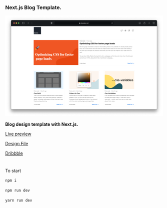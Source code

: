 ### Next.js Blog Template.

![picture](public/cover/dasdas-blog-cover.png)

**Blog design template with Next.js.**

[Live preview](https://nextjs-blog-template-gamma.vercel.app/)

[Design File](https://www.figma.com/community/file/914453832272334004/Blog-Template)

[Dribbble](https://dribbble.com/shots/14662646-Dasdas-Blog-Template)

#
To start
```
npm i

npm run dev 

yarn run dev
```
